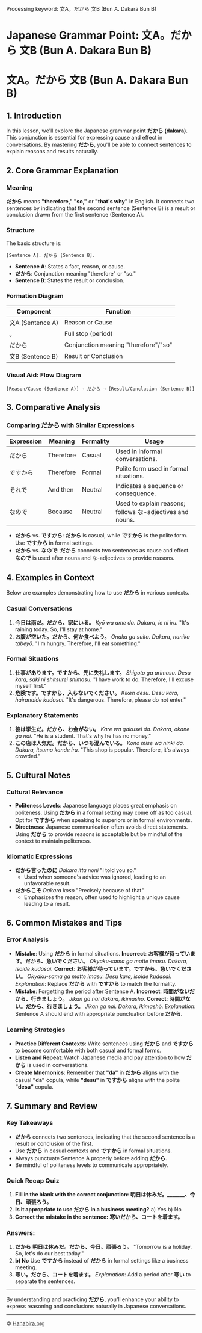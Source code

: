 Processing keyword: 文A。だから 文B (Bun A. Dakara Bun B)
# Japanese Grammar Point: 文A。だから 文B (Bun A. Dakara Bun B)
# 文A。だから 文B (Bun A. Dakara Bun B)
## 1. Introduction
In this lesson, we'll explore the Japanese grammar point **だから (dakara)**. This conjunction is essential for expressing cause and effect in conversations. By mastering **だから**, you'll be able to connect sentences to explain reasons and results naturally.
## 2. Core Grammar Explanation
### Meaning
**だから** means **"therefore," "so,"** or **"that's why"** in English. It connects two sentences by indicating that the second sentence (Sentence B) is a result or conclusion drawn from the first sentence (Sentence A).
### Structure
The basic structure is:
```
[Sentence A]. だから [Sentence B].
```
- **Sentence A**: States a fact, reason, or cause.
- **だから**: Conjunction meaning "therefore" or "so."
- **Sentence B**: States the result or conclusion.
### Formation Diagram
| Component     | Function                               |
|---------------|----------------------------------------|
| 文A (Sentence A)  | Reason or Cause                        |
| 。             | Full stop (period)                      |
| だから         | Conjunction meaning "therefore"/"so"     |
| 文B (Sentence B)  | Result or Conclusion                    |
### Visual Aid: Flow Diagram
```plaintext
[Reason/Cause (Sentence A)] → だから → [Result/Conclusion (Sentence B)]
```
## 3. Comparative Analysis
### Comparing **だから** with Similar Expressions
| Expression | Meaning     | Formality | Usage                                       |
|------------|-------------|-----------|---------------------------------------------|
| だから       | Therefore   | Casual    | Used in informal conversations.             |
| ですから     | Therefore   | Formal    | Polite form used in formal situations.      |
| それで       | And then    | Neutral   | Indicates a sequence or consequence.        |
| なので       | Because     | Neutral   | Used to explain reasons; follows な-adjectives and nouns.|
- **だから** vs. **ですから**: **だから** is casual, while **ですから** is the polite form. Use **ですから** in formal settings.
- **だから** vs. **なので**: **だから** connects two sentences as cause and effect. **なので** is used after nouns and な-adjectives to provide reasons.
## 4. Examples in Context
Below are examples demonstrating how to use **だから** in various contexts.
### Casual Conversations
1. **今日は雨だ。だから、家にいる。**
   *Kyō wa ame da. Dakara, ie ni iru.*
   "It's raining today. So, I'll stay at home."
2. **お腹が空いた。だから、何か食べよう。**
   *Onaka ga suita. Dakara, nanika tabeyō.*
   "I'm hungry. Therefore, I'll eat something."
### Formal Situations
1. **仕事があります。ですから、先に失礼します。**
   *Shigoto ga arimasu. Desu kara, saki ni shitsurei shimasu.*
   "I have work to do. Therefore, I'll excuse myself first."
2. **危険です。ですから、入らないでください。**
   *Kiken desu. Desu kara, hairanaide kudasai.*
   "It's dangerous. Therefore, please do not enter."
### Explanatory Statements
1. **彼は学生だ。だから、お金がない。**
   *Kare wa gakusei da. Dakara, okane ga nai.*
   "He is a student. That's why he has no money."
2. **この店は人気だ。だから、いつも混んでいる。**
   *Kono mise wa ninki da. Dakara, itsumo konde iru.*
   "This shop is popular. Therefore, it's always crowded."
## 5. Cultural Notes
### Cultural Relevance
- **Politeness Levels**: Japanese language places great emphasis on politeness. Using **だから** in a formal setting may come off as too casual. Opt for **ですから** when speaking to superiors or in formal environments.
- **Directness**: Japanese communication often avoids direct statements. Using **だから** to provide reasons is acceptable but be mindful of the context to maintain politeness.
### Idiomatic Expressions
- **だから言ったのに**
  *Dakara itta noni*
  "I told you so."
  - Used when someone's advice was ignored, leading to an unfavorable result.
- **だからこそ**
  *Dakara koso*
  "Precisely because of that"
  - Emphasizes the reason, often used to highlight a unique cause leading to a result.
## 6. Common Mistakes and Tips
### Error Analysis
- **Mistake**: Using **だから** in formal situations.
  **Incorrect**: **お客様が待っています。だから、急いでください。**
  *Okyaku-sama ga matte imasu. Dakara, isoide kudasai.*
  **Correct**: **お客様が待っています。ですから、急いでください。**
  *Okyaku-sama ga matte imasu. Desu kara, isoide kudasai.*
  *Explanation*: Replace **だから** with **ですから** to match the formality.
- **Mistake**: Forgetting the period after Sentence A.
  **Incorrect**: **時間がないだから、行きましょう。**
  *Jikan ga nai dakara, ikimashō.*
  **Correct**: **時間がない。だから、行きましょう。**
  *Jikan ga nai. Dakara, ikimashō.*
  *Explanation*: Sentence A should end with appropriate punctuation before **だから**.
### Learning Strategies
- **Practice Different Contexts**: Write sentences using **だから** and **ですから** to become comfortable with both casual and formal forms.
- **Listen and Repeat**: Watch Japanese media and pay attention to how **だから** is used in conversations.
- **Create Mnemonics**: Remember that **"da"** in **だから** aligns with the casual **"da"** copula, while **"desu"** in **ですから** aligns with the polite **"desu"** copula.
## 7. Summary and Review
### Key Takeaways
- **だから** connects two sentences, indicating that the second sentence is a result or conclusion of the first.
- Use **だから** in casual contexts and **ですから** in formal situations.
- Always punctuate Sentence A properly before adding **だから**.
- Be mindful of politeness levels to communicate appropriately.
### Quick Recap Quiz
1. **Fill in the blank with the correct conjunction:**
   **明日は休みだ。_______、今日、頑張ろう。**
2. **Is it appropriate to use だから in a business meeting?**
   a) Yes
   b) No
3. **Correct the mistake in the sentence:**
   **寒いだから、コートを着ます。**
### Answers:
1. **だから**
   **明日は休みだ。だから、今日、頑張ろう。**
   "Tomorrow is a holiday. So, let's do our best today."
2. **b) No**
   Use **ですから** instead of **だから** in formal settings like a business meeting.
3. **寒い。だから、コートを着ます。**
   *Explanation*: Add a period after **寒い** to separate the sentences.

---
By understanding and practicing **だから**, you'll enhance your ability to express reasoning and conclusions naturally in Japanese conversations.


---

© [Hanabira.org](https://hanabira.org)
